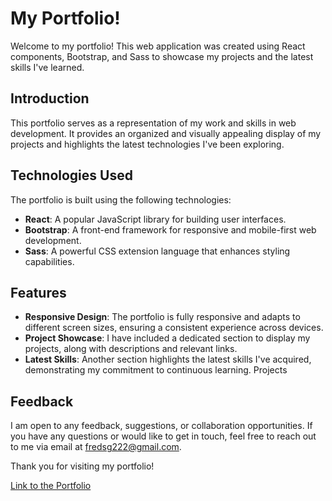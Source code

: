 # My Portfolio!

Welcome to my portfolio! This web application was created using React components, Bootstrap, and Sass to showcase my projects and the latest skills I've learned.

## Introduction
This portfolio serves as a representation of my work and skills in web development. It provides an organized and visually appealing display of my projects and highlights the latest technologies I've been exploring.

## Technologies Used
The portfolio is built using the following technologies:

- **React**: A popular JavaScript library for building user interfaces.
- **Bootstrap**: A front-end framework for responsive and mobile-first web development.
- **Sass**: A powerful CSS extension language that enhances styling capabilities.

## Features
- **Responsive Design**: The portfolio is fully responsive and adapts to different screen sizes, ensuring a consistent experience across devices.
- **Project Showcase**: I have included a dedicated section to display my projects, along with descriptions and relevant links.
- **Latest Skills**: Another section highlights the latest skills I've acquired, demonstrating my commitment to continuous learning.
Projects

## Feedback
I am open to any feedback, suggestions, or collaboration opportunities. If you have any questions or would like to get in touch, feel free to reach out to me via email at fredsg222@gmail.com.

Thank you for visiting my portfolio!

[Link to the Portfolio](https://freddavidsolisgutierrez.netlify.app/)
